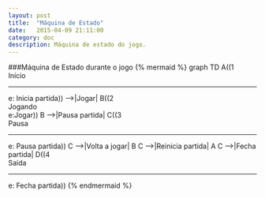 ```yaml
---
layout: post
title:  "Máquina de Estado"
date:   2015-04-09 21:11:00
category: doc
description: Máquina de estado do jogo.
---
```


###Máquina de Estado durante o jogo
{% mermaid %}
graph TD
  A((1<br>Início<hr>e: Inicia partida)) -->|Jogar| B((2<br>Jogando<br>e:Jogar))
  B -->|Pausa partida| C((3<br>Pausa<hr>e: Pausa partida))
  C -->|Volta a jogar| B
  C -->|Reinicia partida| A
  C -->|Fecha partida| D((4<br>Saída<hr>e: Fecha partida))
{% endmermaid %}
